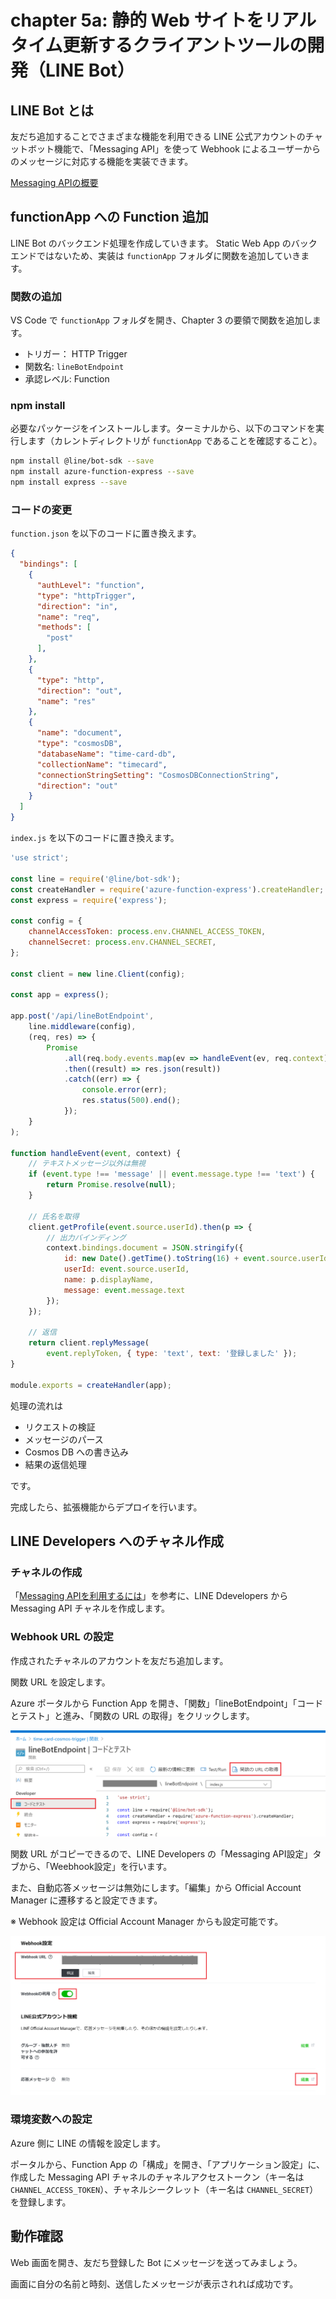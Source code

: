 # chapter 5a: 静的 Web サイトをリアルタイム更新するクライアントツールの開発（LINE Bot）

## LINE Bot とは

友だち追加することでさまざまな機能を利用できる LINE 公式アカウントのチャットボット機能で、「Messaging API」を使って Webhook によるユーザーからのメッセージに対応する機能を実装できます。

[Messaging APIの概要](https://developers.line.biz/ja/docs/messaging-api/overview/)

## functionApp への Function 追加
LINE Bot のバックエンド処理を作成していきます。
Static Web App のバックエンドではないため、実装は `functionApp` フォルダに関数を追加していきます。

### 関数の追加
VS Code で `functionApp` フォルダを開き、Chapter 3 の要領で関数を追加します。

- トリガー： HTTP Trigger
- 関数名: `lineBotEndpoint`
- 承認レベル: Function

### npm install

必要なパッケージをインストールします。ターミナルから、以下のコマンドを実行します（カレントディレクトリが `functionApp` であることを確認すること）。

```bash
npm install @line/bot-sdk --save
npm install azure-function-express --save
npm install express --save
```

### コードの変更

`function.json` を以下のコードに置き換えます。

```json
{
  "bindings": [
    {
      "authLevel": "function",
      "type": "httpTrigger",
      "direction": "in",
      "name": "req",
      "methods": [
        "post"
      ],
    },
    {
      "type": "http",
      "direction": "out",
      "name": "res"
    },
    {
      "name": "document",
      "type": "cosmosDB",
      "databaseName": "time-card-db",
      "collectionName": "timecard",
      "connectionStringSetting": "CosmosDBConnectionString",
      "direction": "out"
    }
  ]
}
```

`index.js` を以下のコードに置き換えます。

```js
'use strict';

const line = require('@line/bot-sdk');
const createHandler = require('azure-function-express').createHandler;
const express = require('express');

const config = {
    channelAccessToken: process.env.CHANNEL_ACCESS_TOKEN,
    channelSecret: process.env.CHANNEL_SECRET,
};

const client = new line.Client(config);

const app = express();

app.post('/api/lineBotEndpoint',
    line.middleware(config),
    (req, res) => {
        Promise
            .all(req.body.events.map(ev => handleEvent(ev, req.context)))
            .then((result) => res.json(result))
            .catch((err) => {
                console.error(err);
                res.status(500).end();
            });
    }
);

function handleEvent(event, context) {
    // テキストメッセージ以外は無視
    if (event.type !== 'message' || event.message.type !== 'text') {
        return Promise.resolve(null);
    }

    // 氏名を取得
    client.getProfile(event.source.userId).then(p => {
        // 出力バインディング
        context.bindings.document = JSON.stringify({
            id: new Date().getTime().toString(16) + event.source.userId,
            userId: event.source.userId,
            name: p.displayName,
            message: event.message.text
        });
    });

    // 返信
    return client.replyMessage(
        event.replyToken, { type: 'text', text: '登録しました' });
}

module.exports = createHandler(app);
```

処理の流れは

- リクエストの検証
- メッセージのパース
- Cosmos DB への書き込み
- 結果の返信処理

です。


完成したら、拡張機能からデプロイを行います。


## LINE Developers へのチャネル作成
### チャネルの作成
「[Messaging APIを利用するには](https://developers.line.biz/ja/docs/messaging-api/getting-started/)」を参考に、LINE Ddevelopers から Messaging API チャネルを作成します。

### Webhook URL の設定
作成されたチャネルのアカウントを友だち追加します。

関数 URL を設定します。

Azure ポータルから Function App を開き、「関数」「lineBotEndpoint」「コードとテスト」と進み、「関数の URL の取得」をクリックします。

![関数URL](../images/05a-bot-setting-01.png)


関数 URL がコピーできるので、LINE Developers の「Messaging API設定」タブから、「Weebhook設定」を行います。

また、自動応答メッセージは無効にします。「編集」から Official Account Manager に遷移すると設定できます。

※ Webhook 設定は Official Account Manager からも設定可能です。

![関数URL](../images/05a-bot-setting-02.png)


### 環境変数への設定
Azure 側に LINE の情報を設定します。

ポータルから、Function App の「構成」を開き、「アプリケーション設定」に、作成した Messaging API チャネルのチャネルアクセストークン（キー名は `CHANNEL_ACCESS_TOKEN`）、チャネルシークレット（キー名は `CHANNEL_SECRET`）を登録します。

## 動作確認
Web 画面を開き、友だち登録した Bot にメッセージを送ってみましょう。

画面に自分の名前と時刻、送信したメッセージが表示されれば成功です。
